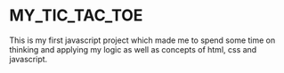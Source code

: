 # MY_TIC_TAC_TOE
This is my first javascript project which made me to spend some time on thinking and applying my logic as well as concepts of html, css and javascript.
